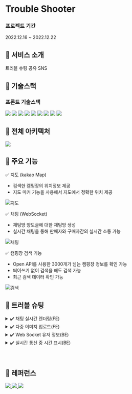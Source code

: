 # Trouble Shooter 


### 프로젝트 기간
2022.12.16 ~ 2022.12.22
 <br />

 
## :cherries: 서비스 소개
 트러블 슈팅 공유 SNS
 <br />


##  :grapes:  기술스택

### 프론트 기술스택
<!-- <img src="https://img.shields.io/badge/표시할이름-색상?style=for-the-badge&logo=기술스택아이콘&logoColor=white"> -->
<div>
<img src="https://img.shields.io/badge/javascript-F7DF1E?style=for-the-badge&logo=javascript&logoColor=black">
<img src="https://img.shields.io/badge/react-61DAFB?style=for-the-badge&logo=react&logoColor=black">
<img src="https://img.shields.io/badge/redux-764ABC?style=for-the-badge&logo=redux&logoColor=white">
<img src="https://img.shields.io/badge/react router-CA4245?style=for-the-badge&logo=React Router&logoColor=white">
<img src="https://img.shields.io/badge/styled components-DB7093?style=for-the-badge&logo=styled-components&logoColor=white">
<img src="https://img.shields.io/badge/Axios-5A29E4?style=for-the-badge&logo=Axios&logoColor=white">
<img src="https://img.shields.io/badge/git-F05032?style=for-the-badge&logo=git&logoColor=white">
<img src="https://img.shields.io/badge/github-181717?style=for-the-badge&logo=github&logoColor=white">
<img src="https://img.shields.io/badge/Visual Studio Code-007ACC?style=for-the-badge&logo=Visual Studio Code&logoColor=white">
</div>

## :strawberry: 전체 아키텍처
 <div markdown="1">
  <img src="https://user-images.githubusercontent.com/49892292/217412803-f73c1678-5f28-43ae-80bb-9bee084b227f.png">
 </div>

## :peach: 주요 기능

✅ 지도 (kakao Map)

- 검색한 캠핑장의 위치정보 제공
- 지도 마커 기능을 사용해서 지도에서 정확한 위치 제공

![지도](https://user-images.githubusercontent.com/49892292/217447121-c2b3435c-e55b-48fa-8b31-97aa820eb9d5.png)


✅ 채팅 (WebSocket)

- 채팅방 양도글에 대한 채팅방 생성
- 실시간 채팅을 통해 판매자와 구매자간의 실시간 소통 가능

![채팅](https://user-images.githubusercontent.com/49892292/217447128-801728a8-4eb4-4e09-b584-f5ea22c28e2a.png)


✅ 캠핑장 검색 기능

- Open API를 사용한 3000개가 넘는 캠핑장 정보를 확인 가능
- 띄어쓰기 없이 검색을 해도 검색 가능
- 최근 검색 데이터 확인 가능

![검색](https://user-images.githubusercontent.com/49892292/217447135-d92b340e-46ef-4e56-8d46-9f1e72d400d8.png)


## :watermelon: 트러블 슈팅
<details>
<summary>✔️ 채팅 실시간 렌더링(FE)</summary>
<div markdown="1">
 
**`문제사항`**

실시간으로 받아오는 정보를 즉각적으로 렌더링 해야 함.
컴포넌트 안에서 해당 메시지들을 state로 관리하여, 그것을 변경 함으로써 레더링이 이루어지게 함.
함수 내에서 setState를 하지만, 그 값이 적용이 안되며, 메시지를 받을때마다 덮어쓰여짐.

**`해결방법`**

현재 사용하고있는 redux에 주목.
전역으로 state를 관리하고 있는 redux 를 사용하면 어떨까 라는 궁굼점이 생김.
표시하는 메시지들을 redux의 store로 꺼낸후 다시 실행 하며 해결이 됨.
</div>
</details>

<details>
<summary>✔️ 다중 이미지 업로드(FE)</summary>
<div markdown="1">
 
**`문제사항`**

이미지 업로드 시 백 서버로 전송하는 과정에서 이미지와 또 다른 객체를 함께 보내야하는 상황, 이미지, 객체를 따로 처리하여 전송할 것인지, 함께 보낼 것인지
이미지와 객체를 각각 처리 할 경우 데이터 요청을 2번해야하는 문제가 발생함.

**`해결방법`**

백 서버에 이미지를 그냥 보낼 경우 백 서버에서 받아들이기 어려웠고, multifile이라는 타입을 확인하여 FormData()라는 메소드를 사용해 새로운 객체로 만들어 백 서버로 보내도록 했음. 
FormData() 객체 안에 나머지 필요 데이터도 함께 넣어 보내기로 백 서버와 협의 하였고, 
이미지 파일과 다른 객체를 함께 백 서버로 전송하기 위해 필요한 데이터를 JSON.stringify를 사용하여 변경한 JSON 문자열을 new Blob() 메소드를 사용하여 새로운 Blob 객체를 만들어 FormData 안에 함께 넣어 백 서버로 보내 처리함.
 
</div>
</details>

<details>
<summary>✔️ Web Socket 유저 정보(BE)</summary>
<div markdown="1">
 
**`문제사항`**
 
채팅을 하게 될 경우 채팅을 하는 사람과 받는 사람을 구별하여 정보를 받아와야 했다. 
처음엔 로그인 한 유저의 정보를 받아오는 @AuthenticationPrincipal를 사용하여 받아오려고 했으나 소켓 통신은 http와 다르게 header가 존재하지 않아 토근을 받아올 수 없다는 사실을 발견했다. 

**`해결방법`**

차선책으로 1대1 채팅이고 처음 채팅 할 때 받는 사람은 양도글을 작성한 사람으로 고정되어 있기 때문에 sender와 receiver로 나누어서 정보를 저장하기로 했다.
sender는 양도 받길 원하는 사람 receiver는 양도글을 작성한 사람으로 고정시켜서 채팅방에 유저 정보를 보내줬다.
 
</div>
</details>

<details>
<summary>✔️ 실시간 통신 중 시간 표시(BE)</summary>
<div markdown="1">
 
**`문제사항`**

채팅을 할 때 메시지를 보낸 시간이 UTC 시간으로 표시가 되는 문제가 있었다.

**`해결방법`**

처음에는 서버쪽 문제로 인식을 해서 EC2 서버의 시간과 RDS 서버의 시간을 KST로 변경하고 Spring 코드 자체에서 TimeZone을 Asia/Seoul 로 변경했다.  
하지만 문제가 이걸로 해결이 안되서 더 조사한 결과 JS에서 사용하는 JSON.stringify가 시간 타입의 정보를 문자열로 변경할 때 정보를 UTC 기준으로 강제 변경한다는 사실을 알 수 있었다.
이 문제를 해결하기 위해서 JSON.stringify가 시간 타입의 정보를 문자열로 변환하기 전에 문자열로 변환해서 서버로 보내고 서버에서 다시 시간 타입으로 변환하는 과정을 통해 문제를 해결했다.
 
</div>
</details>

<br />
<br />

## :beer: 레퍼런스

  <a href="https://www.campingzip.site/">
 <img src="https://img.shields.io/badge/CampingZip-ff8b00?style=for-the-badge&logo=&logoColor=white">
 </a>

<a href="https://www.figma.com/file/g0FYpNqsg3aAhMPu1O1dCD/CampingZip?node-id=0%3A1&t=LhlHY8QwlaFuHsd3-0">
<img src="https://img.shields.io/badge/figma-F24E1E?style=for-the-badge&logo=figma&logoColor=white">
</a>

<a href="https://www.youtube.com/watch?v=mGCpUO4QnSo">
 <img src="https://img.shields.io/badge/youtube-cd0000?style=for-the-badge&logo=youtube&logoColor=white">
 </a>
 
